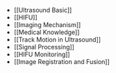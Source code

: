 - [[Ultrasound Basic]]
- [[HIFU]]
- [[Imaging Mechanism]]
- [[Medical Knowledge]]
- [[Track Motion in Ultrasound]]
- [[Signal Processing]]
- [[HIFU Monitoring]]
- [[Image Registration and Fusion]]